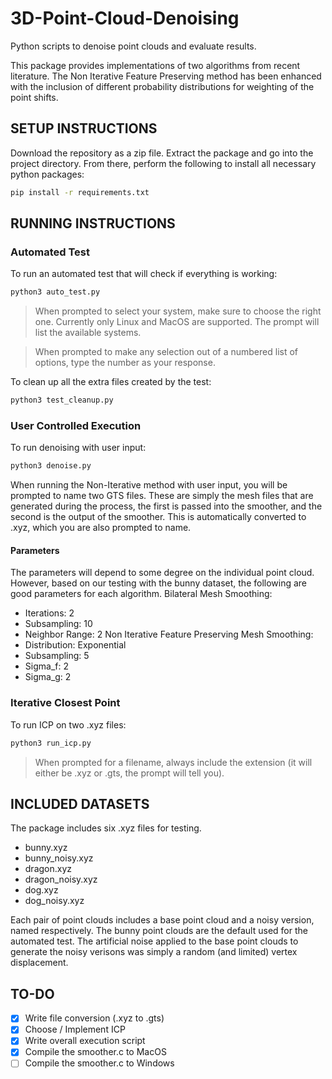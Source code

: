 # 3D-Point-Cloud-Denoising
Python scripts to denoise point clouds and evaluate results.

This package provides implementations of two algorithms from recent literature. The Non Iterative Feature Preserving method has been enhanced with the inclusion of different probability distributions for weighting of the point shifts.

## SETUP INSTRUCTIONS
Download the repository as a zip file. Extract the package and go into the project directory. From there, perform the following to install all necessary python packages:
```bash
pip install -r requirements.txt
```

## RUNNING INSTRUCTIONS
### Automated Test
To run an automated test that will check if everything is working:
```bash
python3 auto_test.py
```

> When prompted to select your system, make sure to choose the right one. Currently only Linux and MacOS are supported. The prompt will list the available systems.

> When prompted to make any selection out of a numbered list of options, type the number as your response. 

To clean up all the extra files created by the test:
```bash
python3 test_cleanup.py
```

### User Controlled Execution
To run denoising with user input:
```bash
python3 denoise.py
```
When running the Non-Iterative method with user input, you will be prompted to name two GTS files. These are simply the mesh files that are generated during the process, the first is passed into the smoother, and the second is the output of the smoother. This is automatically converted to .xyz, which you are also prompted to name. 

#### Parameters
The parameters will depend to some degree on the individual point cloud. However, based on our testing with the bunny dataset, the following are good parameters for each algorithm.
Bilateral Mesh Smoothing:
- Iterations: 2
- Subsampling: 10
- Neighbor Range: 2
Non Iterative Feature Preserving Mesh Smoothing:
- Distribution: Exponential
- Subsampling: 5
- Sigma_f: 2
- Sigma_g: 2

### Iterative Closest Point
To run ICP on two .xyz files:
```bash
python3 run_icp.py
```

> When prompted for a filename, always include the extension (it will either be .xyz or .gts, the prompt will tell you).

## INCLUDED DATASETS
The package includes six .xyz files for testing. 
- bunny.xyz 
- bunny_noisy.xyz 
- dragon.xyz 
- dragon_noisy.xyz 
- dog.xyz 
- dog_noisy.xyz

Each pair of point clouds includes a base point cloud and a noisy version, named respectively. The bunny point clouds are the default used for the automated test. The artificial noise applied to the base point clouds to generate the noisy verisons was simply a random (and limited) vertex displacement.

## TO-DO 
- [X] Write file conversion (.xyz to .gts)
- [X] Choose / Implement ICP 
- [X] Write overall execution script
- [X] Compile the smoother.c to MacOS 
- [ ] Compile the smoother.c to Windows
